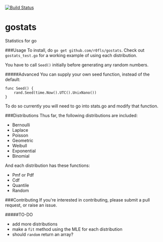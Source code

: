 [![Build Status](https://travis-ci.org/r0fls/gostats.png)](https://travis-ci.org/r0fls/gostats)
# gostats
Statistics for go

###Usage
To install, do `go get github.com/r0fls/gostats`. Check out `gostats_test.go` for a working example of using each distribution.

You have to call `Seed()` initially before generating any random numbers.

#####Advanced
You can supply your own seed function, instead of the default:

    func Seed() {
	    rand.Seed(time.Now().UTC().UnixNano())
    }

To do so currently you will need to go into stats.go and modify that function.

###Distributions
Thus far, the following distributions are included: 
- Bernoulli 
- Laplace 
- Poisson
- Geometric
- Weibull
- Exponential
- Binomial

And each distribution has these functions:
- Pmf or Pdf
- Cdf
- Quantile
- Random

###Contributing
If you're interested in contributing, please submit a pull request, or raise an issue.

#####TO-DO
- add more distributions
- make a `fit` method using the MLE for each distribution
- should `random` return an array?
